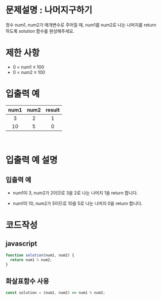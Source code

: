 # 문제설명 : 나머지구하기

정수 num1, num2가 매개변수로 주어질 때, num1를 num2로 나눈 나머지를 return 하도록 solution 함수를 완성해주세요.
<br />

# 제한 사항

- 0 < num1 ≤ 100 <br />
- 0 < num2 ≤ 100
  <br />

# 입출력 예

| num1 | num2 | result |
| :--: | :--: | :----: |
|  3   |  2   |   1    |
|  10  |  5   |   0    |

<br />

# 입출력 예 설명

## 입출력 예

- num1이 3, num2가 2이므로 3을 2로 나눈 나머지 1을 return 합니다.

- num1이 10, num2가 5이므로 10을 5로 나눈 나머지 0을 return 합니다.

# 코드작성

## javascript

```js
function solution(num1, num2) {
  return num1 % num2;
}
```

## 화살표함수 사용

```js
const solution = (num1, num2) => num1 % num2;
```
